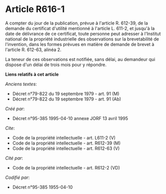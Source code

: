 # Article R616-1

A compter du jour de la publication, prévue à l'article R. 612-39, de la demande du certificat d'utilité mentionné à
l'article L. 611-2, et jusqu'à la date de délivrance de ce certificat, toute personne peut adresser à l'Institut national de
la propriété industrielle des observations sur la brevetabilité de l'invention, dans les formes prévues en matière de demande
de brevet à l'article R. 612-63, alinéa 2.

La teneur de ces observations est notifiée, sans délai, au demandeur qui dispose d'un délai de trois mois pour y répondre.

**Liens relatifs à cet article**

_Anciens textes_:

  - Décret n°79-822 du 19 septembre 1979 - art. 91 (M)
  - Décret n°79-822 du 19 septembre 1979 - art. 91 (Ab)

_Créé par_:

  - Décret n°95-385 1995-04-10 annexe JORF 13 avril 1995

_Cite_:

  - Code de la propriété intellectuelle - art. L611-2 (V)
  - Code de la propriété intellectuelle - art. R612-39 (M)
  - Code de la propriété intellectuelle - art. R612-63 (V)

_Cité par_:

  - Code de la propriété intellectuelle - art. R612-2 (VD)

_Codifié par_:

  - Décret n°95-385 1955-04-10

